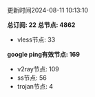 更新时间2024-08-11 10:13:10

**总订阅: 22**
**总节点: 4862**
- vless节点: 33

**google ping有效节点: 169**
- v2ray节点: 109
- ss节点: 56
- trojan节点: 4

